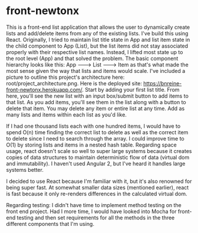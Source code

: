 # front-newtonx

This is a front-end list application that allows the user to dynamically create lists and add/delete items from any of the existing lists.  I've build this using React.  Originally, I tried to maintain list title state in App and list item state in the child component to App (List), but the list items did not stay associated properly with their respective list names.  Instead, I lifted most state up to the root level (App) and that solved the problem.  The basic component hierarchy looks like this: App ---> List ---> Item as that's what made the most sense given the way that lists and items would scale.  I've included a picture to outline this project's architecture here: root/project_architecture.png.  Here is the deployed site: https://bnreine-front-newtonx.herokuapp.com/.  Start by adding your first list title.  From here, you'll see the new list with an input box/submit button to add items to that list.  As you add items, you'll see them in the list along with a button to delete that item.  You may delete any item or entire list at any time.  Add as many lists and items within each list as you'd like.

If I had one thousand lists each with one hundred items, I would have to spend O(n) time finding the correct list to delete as well as the correct item to delete since I need to search through the array.  I could improve time to O(1) by storing lists and items in a nested hash table.  Regarding space usage, react doesn't scale so well to super large systems because it creates copies of data structures to maintain deterministic flow of data (virtual dom and immutability).  I haven't used Angular 2, but I've heard it handles large systems better.  

I decided to use React because I'm familiar with it, but it's also renowned for being super fast.  At somewhat smaller data sizes (mentioned earlier), react is fast because it only re-renders differences in the calculated virtual dom.

Regarding testing: I didn't have time to implement method testing on the front end project.  Had I more time, I would have looked into Mocha for front-end testing and then set requirements for all the methods in the three different components that I'm using.
